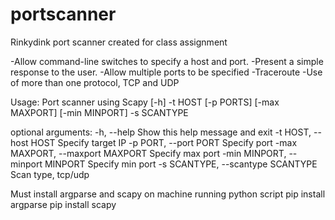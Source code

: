 # portscanner

Rinkydink port scanner created for class assignment

-Allow command-line switches to specify a host and port.
-Present a simple response to the user.
-Allow multiple ports to be specified
-Traceroute
-Use of more than one protocol, TCP and UDP

Usage: Port scanner using Scapy [-h] -t HOST [-p PORTS] [-max MAXPORT] [-min MINPORT] -s SCANTYPE

optional arguments:
  -h, --help                         Show this help message and exit
  -t HOST, --host HOST               Specify target IP
  -p PORT, --port PORT               Specify port
  -max MAXPORT, --maxport MAXPORT    Specify max port
  -min MINPORT, --minport MINPORT    Specify min port
  -s SCANTYPE, --scantype SCANTYPE   Scan type, tcp/udp
  
  
  Must install argparse and scapy on machine running python script
  pip install argparse
  pip install scapy
